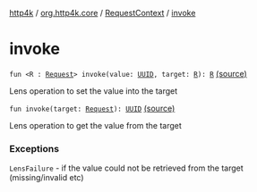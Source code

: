 [http4k](../../index.md) / [org.http4k.core](../index.md) / [RequestContext](index.md) / [invoke](./invoke.md)

# invoke

`fun <R : `[`Request`](../-request/index.md)`> invoke(value: `[`UUID`](https://docs.oracle.com/javase/6/docs/api/java/util/UUID.html)`, target: `[`R`](-companion/invoke.md#R)`): `[`R`](-companion/invoke.md#R) [(source)](https://github.com/http4k/http4k/blob/master/http4k-core/src/main/kotlin/org/http4k/core/RequestContext.kt#L16)

Lens operation to set the value into the target

`fun invoke(target: `[`Request`](../-request/index.md)`): `[`UUID`](https://docs.oracle.com/javase/6/docs/api/java/util/UUID.html) [(source)](https://github.com/http4k/http4k/blob/master/http4k-core/src/main/kotlin/org/http4k/core/RequestContext.kt#L18)

Lens operation to get the value from the target

### Exceptions

`LensFailure` - if the value could not be retrieved from the target (missing/invalid etc)
